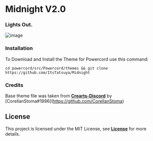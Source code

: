 # Midnight V2.0
### Lights Out.
![image](https://user-images.githubusercontent.com/87627258/151586175-4c672512-0640-48d5-b4d3-b2f85fd24cae.png)
### Installation
To Download and Install the Theme for Powercord use this command:
```
cd powercord/src/Powercord/themes && git clone https://github.com/ItsTatsuya/Midnight
```
### Credits
Base theme file was taken from [**Crearts-Discord**](https://github.com/CorellanStoma/CreArts-Discord) by [CorellanStoma#1996[(https://github.com/CorellanStoma)
## License
This project is licensed under the MIT License, see [**License**](https://raw.githubusercontent.com/ItsTatsuya/Midnight/master/License.md) for more details.
